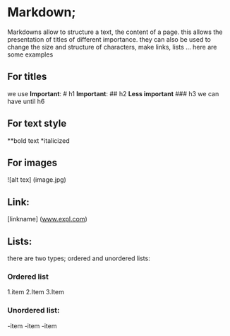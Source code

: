 # Markdown;
Markdowns allow to structure a text, the content of a page.
this allows the presentation of titles of different importance. they can also be used to change the size and structure of characters, make links, lists ...
here are some examples
## For titles
we use
**Important**: # h1
**Important**: ## h2
**Less important** ### h3
we can have until h6
## For text style
**bold text
 *italicized 
## For images
![alt tex] (image.jpg)
## Link:
[linkname] (www.expl.com)
## Lists:
there are two types; ordered and unordered lists:
### Ordered list
1.item
2.Item
3.Item
### Unordered list:
-item
-item
-item

